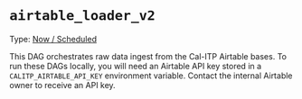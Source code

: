 # `airtable_loader_v2`

Type: [Now / Scheduled](https://docs.calitp.org/data-infra/airflow/dags-maintenance.html)

This DAG orchestrates raw data ingest from the Cal-ITP Airtable bases.
To run these DAGs locally, you will need an Airtable API key stored in a `CALITP_AIRTABLE_API_KEY` environment variable. Contact the internal Airtable owner to receive an API key.
